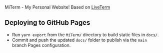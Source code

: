 MiTerm - My Personal Website!
Based on [LiveTerm](https://github.com/Cveinnt/LiveTerm)

## Deploying to GitHub Pages

- Run `yarn export` from the `MiTerm/` directory to build static files in `docs/`.
- Commit and push the updated `docs/` folder to publish via the `main` branch Pages configuration.
